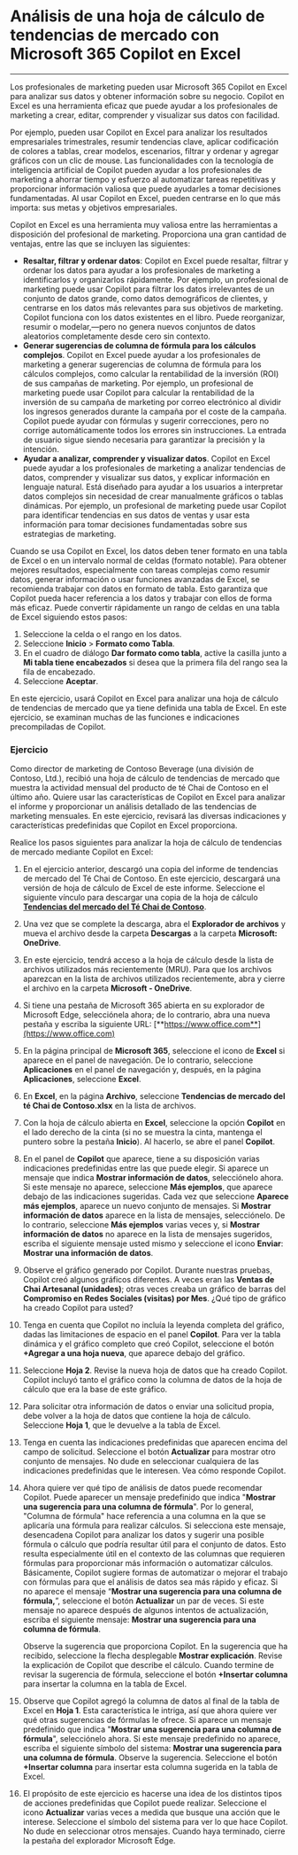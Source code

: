 # Análisis de una hoja de cálculo de tendencias de mercado con Microsoft 365 Copilot en Excel
---
Los profesionales de marketing pueden usar Microsoft 365 Copilot en Excel para analizar sus datos y obtener información sobre su negocio. Copilot en Excel es una herramienta eficaz que puede ayudar a los profesionales de marketing a crear, editar, comprender y visualizar sus datos con facilidad.

Por ejemplo, pueden usar Copilot en Excel para analizar los resultados empresariales trimestrales, resumir tendencias clave, aplicar codificación de colores a tablas, crear modelos, escenarios, filtrar y ordenar y agregar gráficos con un clic de mouse. Las funcionalidades con la tecnología de inteligencia artificial de Copilot pueden ayudar a los profesionales de marketing a ahorrar tiempo y esfuerzo al automatizar tareas repetitivas y proporcionar información valiosa que puede ayudarles a tomar decisiones fundamentadas. Al usar Copilot en Excel, pueden centrarse en lo que más importa: sus metas y objetivos empresariales.

Copilot en Excel es una herramienta muy valiosa entre las herramientas a disposición del profesional de marketing. Proporciona una gran cantidad de ventajas, entre las que se incluyen las siguientes:

- **Resaltar, filtrar y ordenar datos**: Copilot en Excel puede resaltar, filtrar y ordenar los datos para ayudar a los profesionales de marketing a identificarlos y organizarlos rápidamente. Por ejemplo, un profesional de marketing puede usar Copilot para filtrar los datos irrelevantes de un conjunto de datos grande, como datos demográficos de clientes, y centrarse en los datos más relevantes para sus objetivos de marketing. Copilot funciona con los datos existentes en el libro. Puede reorganizar, resumir o modelar,—pero no genera nuevos conjuntos de datos aleatorios completamente desde cero sin contexto.
- **Generar sugerencias de columna de fórmula para los cálculos complejos**. Copilot en Excel puede ayudar a los profesionales de marketing a generar sugerencias de columna de fórmula para los cálculos complejos, como calcular la rentabilidad de la inversión (ROI) de sus campañas de marketing. Por ejemplo, un profesional de marketing puede usar Copilot para calcular la rentabilidad de la inversión de su campaña de marketing por correo electrónico al dividir los ingresos generados durante la campaña por el coste de la campaña. Copilot puede ayudar con fórmulas y sugerir correcciones, pero no corrige automáticamente todos los errores sin instrucciones. La entrada de usuario sigue siendo necesaria para garantizar la precisión y la intención.
- **Ayudar a analizar, comprender y visualizar datos**. Copilot en Excel puede ayudar a los profesionales de marketing a analizar tendencias de datos, comprender y visualizar sus datos, y explicar información en lenguaje natural. Está diseñado para ayudar a los usuarios a interpretar datos complejos sin necesidad de crear manualmente gráficos o tablas dinámicas. Por ejemplo, un profesional de marketing puede usar Copilot para identificar tendencias en sus datos de ventas y usar esta información para tomar decisiones fundamentadas sobre sus estrategias de marketing.

Cuando se usa Copilot en Excel, los datos deben tener formato en una tabla de Excel o en un intervalo normal de celdas (formato notable). Para obtener mejores resultados, especialmente con tareas complejas como resumir datos, generar información o usar funciones avanzadas de Excel, se recomienda trabajar con datos en formato de tabla. Esto garantiza que Copilot pueda hacer referencia a los datos y trabajar con ellos de forma más eficaz. Puede convertir rápidamente un rango de celdas en una tabla de Excel siguiendo estos pasos:

1. Seleccione la celda o el rango en los datos.
1. Seleccione **Inicio** > **Formato como Tabla**.
1. En el cuadro de diálogo **Dar formato como tabla**, active la casilla junto a **Mi tabla tiene encabezados** si desea que la primera fila del rango sea la fila de encabezado.
1. Seleccione **Aceptar**.

En este ejercicio, usará Copilot en Excel para analizar una hoja de cálculo de tendencias de mercado que ya tiene definida una tabla de Excel. En este ejercicio, se examinan muchas de las funciones e indicaciones precompiladas de Copilot.

### Ejercicio

Como director de marketing de Contoso Beverage (una división de Contoso, Ltd.), recibió una hoja de cálculo de tendencias de mercado que muestra la actividad mensual del producto de té Chai de Contoso en el último año. Quiere usar las características de Copilot en Excel para analizar el informe y proporcionar un análisis detallado de las tendencias de marketing mensuales. En este ejercicio, revisará las diversas indicaciones y características predefinidas que Copilot en Excel proporciona.

Realice los pasos siguientes para analizar la hoja de cálculo de tendencias de mercado mediante Copilot en Excel:

1. En el ejercicio anterior, descargó una copia del informe de tendencias de mercado del Té Chai de Contoso. En este ejercicio, descargará una versión de hoja de cálculo de Excel de este informe. Seleccione el siguiente vínculo para descargar una copia de la hoja de cálculo [**Tendencias del mercado del Té Chai de Contoso**](https://go.microsoft.com/fwlink/?linkid=2268822).
1. Una vez que se complete la descarga, abra el **Explorador de archivos** y mueva el archivo desde la carpeta **Descargas** a la carpeta **Microsoft: OneDrive**.
1. En este ejercicio, tendrá acceso a la hoja de cálculo desde la lista de archivos utilizados más recientemente (MRU). Para que los archivos aparezcan en la lista de archivos utilizados recientemente, abra y cierre el archivo en la carpeta **Microsoft - OneDrive**.
1. Si tiene una pestaña de Microsoft 365 abierta en su explorador de Microsoft Edge, selecciónela ahora; de lo contrario, abra una nueva pestaña y escriba la siguiente URL: [**https://www.office.com**](https://www.office.com)
1. En la página principal de **Microsoft 365**, seleccione el icono de **Excel** si aparece en el panel de navegación. De lo contrario, seleccione **Aplicaciones** en el panel de navegación y, después, en la página **Aplicaciones**, seleccione **Excel**. 
1. En **Excel**, en la página **Archivo**, seleccione **Tendencias de mercado del té Chai de Contoso.xlsx** en la lista de archivos.
1. Con la hoja de cálculo abierta en **Excel**, seleccione la opción **Copilot** en el lado derecho de la cinta (si no se muestra la cinta, mantenga el puntero sobre la pestaña **Inicio**). Al hacerlo, se abre el panel **Copilot**. 
1. En el panel de **Copilot** que aparece, tiene a su disposición varias indicaciones predefinidas entre las que puede elegir. Si aparece un mensaje que indica **Mostrar información de datos**, selecciónelo ahora. Si este mensaje no aparece, seleccione **Más ejemplos**, que aparece debajo de las indicaciones sugeridas. Cada vez que seleccione **Aparece más ejemplos**, aparece un nuevo conjunto de mensajes. Si **Mostrar información de datos** aparece en la lista de mensajes, selecciónelo. De lo contrario, seleccione **Más ejemplos** varias veces y, si **Mostrar información de datos** no aparece en la lista de mensajes sugeridos, escriba el siguiente mensaje usted mismo y seleccione el icono **Enviar**: **Mostrar una información de datos**.
1. Observe el gráfico generado por Copilot. Durante nuestras pruebas, Copilot creó algunos gráficos diferentes. A veces eran las **Ventas de Chai Artesanal (unidades)**; otras veces creaba un gráfico de barras del **Compromiso en Redes Sociales (visitas) por Mes**. ¿Qué tipo de gráfico ha creado Copilot para usted? 
1. Tenga en cuenta que Copilot no incluía la leyenda completa del gráfico, dadas las limitaciones de espacio en el panel **Copilot**. Para ver la tabla dinámica y el gráfico completo que creó Copilot, seleccione el botón **+Agregar a una hoja nueva**, que aparece debajo del gráfico.
1. Seleccione **Hoja 2**. Revise la nueva hoja de datos que ha creado Copilot. Copilot incluyó tanto el gráfico como la columna de datos de la hoja de cálculo que era la base de este gráfico. 
1. Para solicitar otra información de datos o enviar una solicitud propia, debe volver a la hoja de datos que contiene la hoja de cálculo. Seleccione **Hoja 1**, que le devuelve a la tabla de Excel. 
1. Tenga en cuenta las indicaciones predefinidas que aparecen encima del campo de solicitud. Seleccione el botón **Actualizar** para mostrar otro conjunto de mensajes. No dude en seleccionar cualquiera de las indicaciones predefinidas que le interesen. Vea cómo responde Copilot. 
1. Ahora quiere ver qué tipo de análisis de datos puede recomendar Copilot. Puede aparecer un mensaje predefinido que indica "**Mostrar una sugerencia para una columna de fórmula**". Por lo general, "Columna de fórmula" hace referencia a una columna en la que se aplicaría una fórmula para realizar cálculos. Si selecciona este mensaje, desencadena Copilot para analizar los datos y sugerir una posible fórmula o cálculo que podría resultar útil para el conjunto de datos. Esto resulta especialmente útil en el contexto de las columnas que requieren fórmulas para proporcionar más información o automatizar cálculos. Básicamente, Copilot sugiere formas de automatizar o mejorar el trabajo con fórmulas para que el análisis de datos sea más rápido y eficaz. Si no aparece el mensaje “**Mostrar una sugerencia para una columna de fórmula,**”, seleccione el botón **Actualizar** un par de veces. Si este mensaje no aparece después de algunos intentos de actualización, escriba el siguiente mensaje: **Mostrar una sugerencia para una columna de fórmula**. 

   Observe la sugerencia que proporciona Copilot. En la sugerencia que ha recibido, seleccione la flecha desplegable **Mostrar explicación**. Revise la explicación de Copilot que describe el cálculo. Cuando termine de revisar la sugerencia de fórmula, seleccione el botón **+Insertar columna** para insertar la columna en la tabla de Excel.

1. Observe que Copilot agregó la columna de datos al final de la tabla de Excel en **Hoja 1**. Esta característica le intriga, así que ahora quiere ver qué otras sugerencias de fórmulas le ofrece. Si aparece un mensaje predefinido que indica "**Mostrar una sugerencia para una columna de fórmula**", selecciónelo ahora. Si este mensaje predefinido no aparece, escriba el siguiente símbolo del sistema: **Mostrar una sugerencia para una columna de fórmula**. Observe la sugerencia. Seleccione el botón **+Insertar columna** para insertar esta columna sugerida en la tabla de Excel.
1. El propósito de este ejercicio es hacerse una idea de los distintos tipos de acciones predefinidas que Copilot puede realizar. Seleccione el icono **Actualizar** varias veces a medida que busque una acción que le interese. Seleccione el símbolo del sistema para ver lo que hace Copilot. No dude en seleccionar otros mensajes. Cuando haya terminado, cierre la pestaña del explorador Microsoft Edge.

